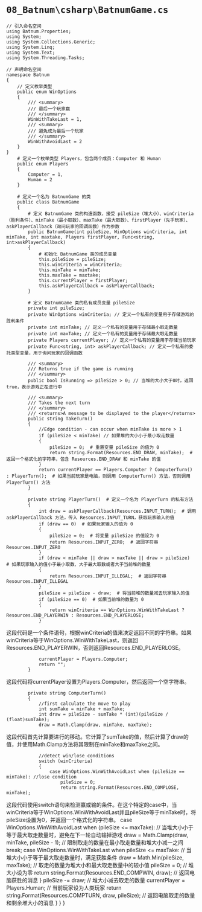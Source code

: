 # `08_Batnum\csharp\BatnumGame.cs`

```
// 引入命名空间
using Batnum.Properties;
using System;
using System.Collections.Generic;
using System.Linq;
using System.Text;
using System.Threading.Tasks;

// 声明命名空间
namespace Batnum
{
    // 定义枚举类型
    public enum WinOptions
    {
        /// <summary>
        /// 最后一个玩家赢
        /// </summary>
        WinWithTakeLast = 1,
        /// <summary>
        /// 避免成为最后一个玩家
        /// </summary>
        WinWithAvoidLast = 2
    }
}
    # 定义一个枚举类型 Players，包含两个成员：Computer 和 Human
    public enum Players
    {
        Computer = 1,
        Human = 2
    }

    # 定义一个名为 BatnumGame 的类
    public class BatnumGame
    {
        # 定义 BatnumGame 类的构造函数，接受 pileSize（堆大小）、winCriteria（胜利条件）、minTake（最小取数）、maxTake（最大取数）、firstPlayer（先手玩家）、askPlayerCallback（询问玩家的回调函数）作为参数
        public BatnumGame(int pileSize, WinOptions winCriteria, int minTake, int maxtake, Players firstPlayer, Func<string, int>askPlayerCallback)
        {
            # 初始化 BatnumGame 类的成员变量
            this.pileSize = pileSize;
            this.winCriteria = winCriteria;
            this.minTake = minTake;
            this.maxTake = maxtake;
            this.currentPlayer = firstPlayer;
            this.askPlayerCallback = askPlayerCallback;
        }

        # 定义 BatnumGame 类的私有成员变量 pileSize
        private int pileSize;
        private WinOptions winCriteria; // 定义一个私有的变量用于存储游戏的胜利条件
        private int minTake; // 定义一个私有的变量用于存储最小取走数量
        private int maxTake; // 定义一个私有的变量用于存储最大取走数量
        private Players currentPlayer; // 定义一个私有的变量用于存储当前玩家
        private Func<string, int> askPlayerCallback; // 定义一个私有的委托类型变量，用于询问玩家的回调函数

        /// <summary>
        /// Returns true if the game is running
        /// </summary>
        public bool IsRunning => pileSize > 0; // 当堆的大小大于0时，返回true，表示游戏正在进行中

        /// <summary>
        /// Takes the next turn
        /// </summary>
        /// <returns>A message to be displayed to the player</returns>
        public string TakeTurn()
        {
            //Edge condition - can occur when minTake is more > 1
            if (pileSize < minTake) // 如果堆的大小小于最小取走数量
            {
                pileSize = 0;  # 重置变量 pileSize 的值为 0
                return string.Format(Resources.END_DRAW, minTake);  # 返回一个格式化的字符串，包含 Resources.END_DRAW 和 minTake 的值
            }
            return currentPlayer == Players.Computer ? ComputerTurn() : PlayerTurn();  # 如果当前玩家是电脑，则调用 ComputerTurn() 方法，否则调用 PlayerTurn() 方法
        }

        private string PlayerTurn()  # 定义一个名为 PlayerTurn 的私有方法
        {
            int draw = askPlayerCallback(Resources.INPUT_TURN);  # 调用 askPlayerCallback 方法，传入 Resources.INPUT_TURN，获取玩家输入的值
            if (draw == 0)  # 如果玩家输入的值为 0
            {
                pileSize = 0;  # 将变量 pileSize 的值设为 0
                return Resources.INPUT_ZERO;  # 返回字符串 Resources.INPUT_ZERO
            }
            if (draw < minTake || draw > maxTake || draw > pileSize)  # 如果玩家输入的值小于最小取数、大于最大取数或者大于当前堆的数量
            {
                return Resources.INPUT_ILLEGAL;  # 返回字符串 Resources.INPUT_ILLEGAL
            }
            pileSize = pileSize - draw;  # 将当前堆的数量减去玩家输入的值
            if (pileSize == 0)  # 如果当前堆的数量为 0
            {
                return winCriteria == WinOptions.WinWithTakeLast ? Resources.END_PLAYERWIN : Resources.END_PLAYERLOSE;
            }
```
这段代码是一个条件语句，根据winCriteria的值来决定返回不同的字符串。如果winCriteria等于WinOptions.WinWithTakeLast，则返回Resources.END_PLAYERWIN，否则返回Resources.END_PLAYERLOSE。

```
            currentPlayer = Players.Computer;
            return "";
        }
```
这段代码将currentPlayer设置为Players.Computer，然后返回一个空字符串。

```
        private string ComputerTurn()
        {
            //first calculate the move to play
            int sumTake = minTake + maxTake;
            int draw = pileSize - sumTake * (int)(pileSize / (float)sumTake);
            draw = Math.Clamp(draw, minTake, maxTake);
```
这段代码首先计算要进行的移动。它计算了sumTake的值，然后计算了draw的值，并使用Math.Clamp方法将其限制在minTake和maxTake之间。

```
            //detect win/lose conditions
            switch (winCriteria)
            {
                case WinOptions.WinWithAvoidLast when (pileSize == minTake): //lose condition
                    pileSize = 0;
                    return string.Format(Resources.END_COMPLOSE, minTake);
```
这段代码使用switch语句来检测赢或输的条件。在这个特定的case中，当winCriteria等于WinOptions.WinWithAvoidLast并且pileSize等于minTake时，将pileSize设置为0，并返回一个格式化的字符串。
                case WinOptions.WinWithAvoidLast when (pileSize <= maxTake): // 当堆大小小于等于最大取走数量时，避免在下一轮自动输掉游戏
                    draw = Math.Clamp(draw, minTake, pileSize - 1); // 限制取走的数量在最小取走数量和堆大小减一之间
                    break;
                case WinOptions.WinWithTakeLast when pileSize <= maxTake: // 当堆大小小于等于最大取走数量时，满足获胜条件
                    draw = Math.Min(pileSize, maxTake); // 取走的数量为堆大小和最大取走数量中的较小值
                    pileSize = 0; // 堆大小设为零
                    return string.Format(Resources.END_COMPWIN, draw); // 返回电脑获胜的消息
            }
            pileSize -= draw; // 堆大小减去取走的数量
            currentPlayer = Players.Human; // 当前玩家设为人类玩家
            return string.Format(Resources.COMPTURN, draw, pileSize); // 返回电脑取走的数量和剩余堆大小的消息
        }
    }
}
```